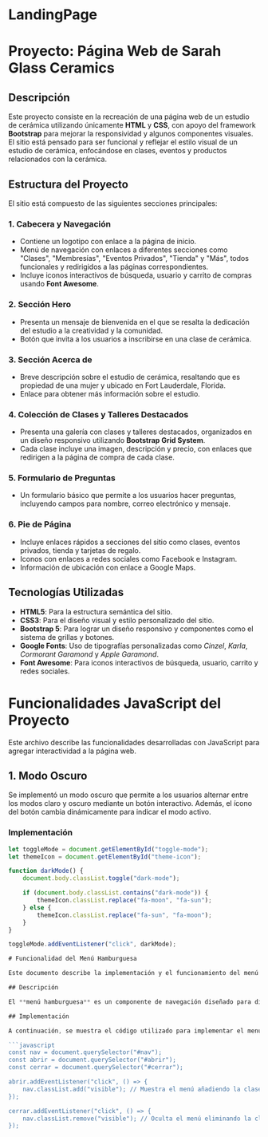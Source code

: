 # LandingPage
# Proyecto: Página Web de Sarah Glass Ceramics

## Descripción
Este proyecto consiste en la recreación de una página web de un estudio de cerámica utilizando únicamente **HTML** y **CSS**, con apoyo del framework **Bootstrap** para mejorar la responsividad y algunos componentes visuales. El sitio está pensado para ser funcional y reflejar el estilo visual de un estudio de cerámica, enfocándose en clases, eventos y productos relacionados con la cerámica.

## Estructura del Proyecto
El sitio está compuesto de las siguientes secciones principales:

### 1. **Cabecera y Navegación**
- Contiene un logotipo con enlace a la página de inicio.
- Menú de navegación con enlaces a diferentes secciones como "Clases", "Membresías", "Eventos Privados", "Tienda" y "Más", todos funcionales y redirigidos a las páginas correspondientes.
- Incluye iconos interactivos de búsqueda, usuario y carrito de compras usando **Font Awesome**.

### 2. **Sección Hero**
- Presenta un mensaje de bienvenida en el que se resalta la dedicación del estudio a la creatividad y la comunidad.
- Botón que invita a los usuarios a inscribirse en una clase de cerámica.

### 3. **Sección Acerca de**
- Breve descripción sobre el estudio de cerámica, resaltando que es propiedad de una mujer y ubicado en Fort Lauderdale, Florida.
- Enlace para obtener más información sobre el estudio.

### 4. **Colección de Clases y Talleres Destacados**
- Presenta una galería con clases y talleres destacados, organizados en un diseño responsivo utilizando **Bootstrap Grid System**.
- Cada clase incluye una imagen, descripción y precio, con enlaces que redirigen a la página de compra de cada clase.

### 5. **Formulario de Preguntas**
- Un formulario básico que permite a los usuarios hacer preguntas, incluyendo campos para nombre, correo electrónico y mensaje.

### 6. **Pie de Página**
- Incluye enlaces rápidos a secciones del sitio como clases, eventos privados, tienda y tarjetas de regalo.
- Iconos con enlaces a redes sociales como Facebook e Instagram.
- Información de ubicación con enlace a Google Maps.

## Tecnologías Utilizadas
- **HTML5**: Para la estructura semántica del sitio.
- **CSS3**: Para el diseño visual y estilo personalizado del sitio.
- **Bootstrap 5**: Para lograr un diseño responsivo y componentes como el sistema de grillas y botones.
- **Google Fonts**: Uso de tipografías personalizadas como *Cinzel*, *Karla*, *Cormorant Garamond* y *Apple Garamond*.
- **Font Awesome**: Para iconos interactivos de búsqueda, usuario, carrito y redes sociales.

# Funcionalidades JavaScript del Proyecto

Este archivo describe las funcionalidades desarrolladas con JavaScript para agregar interactividad a la página web.

## 1. Modo Oscuro
Se implementó un modo oscuro que permite a los usuarios alternar entre los modos claro y oscuro mediante un botón interactivo. Además, el ícono del botón cambia dinámicamente para indicar el modo activo.

### Implementación
```javascript
let toggleMode = document.getElementById("toggle-mode");
let themeIcon = document.getElementById("theme-icon");

function darkMode() {
    document.body.classList.toggle("dark-mode");

    if (document.body.classList.contains("dark-mode")) {
        themeIcon.classList.replace("fa-moon", "fa-sun");
    } else {
        themeIcon.classList.replace("fa-sun", "fa-moon");
    }
} 

toggleMode.addEventListener("click", darkMode);

# Funcionalidad del Menú Hamburguesa

Este documento describe la implementación y el funcionamiento del menú hamburguesa, diseñado específicamente para la navegación en dispositivos móviles en la página web.

## Descripción

El **menú hamburguesa** es un componente de navegación diseñado para dispositivos móviles, que permite mostrar y ocultar el menú mediante botones interactivos. Este menú se activa al hacer clic en el icono del menú (botón "abrir") y se oculta al hacer clic en el icono de cierre (botón "cerrar").

## Implementación

A continuación, se muestra el código utilizado para implementar el menú hamburguesa en el proyecto:

```javascript
const nav = document.querySelector("#nav");
const abrir = document.querySelector("#abrir");
const cerrar = document.querySelector("#cerrar");

abrir.addEventListener("click", () => {
    nav.classList.add("visible"); // Muestra el menú añadiendo la clase "visible"
});

cerrar.addEventListener("click", () => {
    nav.classList.remove("visible"); // Oculta el menú eliminando la clase "visible"
});

